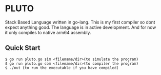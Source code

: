 # PLUTO

Stack Based Language written in go-lang. 
This is my first compiler so dont expect anything good.
The language is in active development.
And for now it only compiles to native arm64 assembly.


## Quick Start

```console
$ go run pluto.go sim <filename/dir>(to simulate the program)
$ go run pluto.go com <filename/dir>(to compiler the program)
$ ./out (to run the executable if you have compiled)
